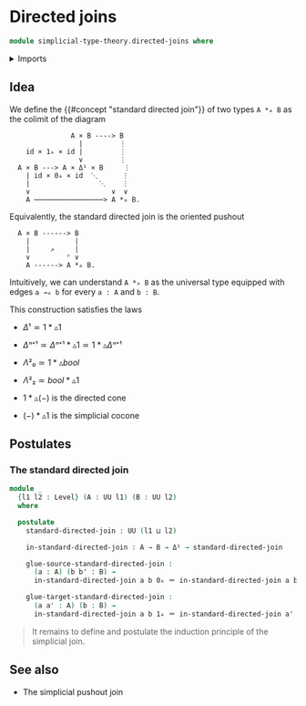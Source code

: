 # Directed joins

```agda
module simplicial-type-theory.directed-joins where
```

<details><summary>Imports</summary>

```agda
open import elementary-number-theory.natural-numbers

open import foundation.action-on-identifications-functions
open import foundation.booleans
open import foundation.cartesian-product-types
open import foundation.conjunction
open import foundation.coproduct-types
open import foundation.dependent-pair-types
open import foundation.disjunction
open import foundation.empty-types
open import foundation.equality-dependent-pair-types
open import foundation.equivalences
open import foundation.function-extensionality
open import foundation.function-types
open import foundation.functoriality-dependent-pair-types
open import foundation.homotopies
open import foundation.identity-types
open import foundation.propositions
open import foundation.sets
open import foundation.subtypes
open import foundation.type-arithmetic-dependent-pair-types
open import foundation.unit-type
open import foundation.universe-levels

open import simplicial-type-theory.arrows
open import simplicial-type-theory.directed-interval-type I
open import simplicial-type-theory.inequality-directed-interval-type I

open import synthetic-homotopy-theory.cocones-under-spans
open import synthetic-homotopy-theory.joins-of-types
open import synthetic-homotopy-theory.pushouts
```

</details>

## Idea

We define the {{#concept "standard directed join"}} of two types `A *▵ B` as the
colimit of the diagram

```text
               A × B ----> B
                 |         ⋮
    id × 1▵ × id |         ⋮
                 ∨         ⋮
  A × B ---> A × Δ¹ × B     ⋮
    | id × 0▵ × id  ⋱      ⋮
    |                 ⋱    ⋮
    ∨                    ∨  ∨
    A ⋯⋯⋯⋯⋯⋯⋯⋯⋯⋯⋯⋯⋯⋯⋯⋯⋯> A *▵ B.
```

Equivalently, the standard directed join is the oriented pushout

```text
  A × B ------> B
    |           |
    |     ⇗     |
    ∨         ⌜ ∨
    A ------> A *▵ B.
```

Intuitively, we can understand `A *▵ B` as the universal type equipped with
edges `a →▵ b` for every `a : A` and `b : B`.

This construction satisfies the laws

- $Δ¹ ≃ 1 *▵ 1$

- $Δⁿ⁺¹ ≃ Δⁿ⁺¹ *▵ 1 ≃ 1 *▵ Δⁿ⁺¹$

- $Λ²₀ ≃ 1 *▵ bool$

- $Λ²₂ ≃ bool *▵ 1$

- $1 *▵ (-)$ is the directed cone

- $(-) *▵ 1$ is the simplicial cocone

## Postulates

### The standard directed join

```agda
module _
  {l1 l2 : Level} (A : UU l1) (B : UU l2)
  where

  postulate
    standard-directed-join : UU (l1 ⊔ l2)

    in-standard-directed-join : A → B → Δ¹ → standard-directed-join

    glue-source-standard-directed-join :
      (a : A) (b b' : B) →
      in-standard-directed-join a b 0▵ ＝ in-standard-directed-join a b' 0▵

    glue-target-standard-directed-join :
      (a a' : A) (b : B) →
      in-standard-directed-join a b 1▵ ＝ in-standard-directed-join a' b 1▵
```

> It remains to define and postulate the induction principle of the simplicial
> join.

## See also

- The simplicial pushout join
